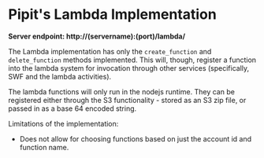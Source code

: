 # Pipit's Lambda Implementation

**Server endpoint: http://(servername):(port)/lambda/**

The Lambda implementation has only the `create_function` and `delete_function`
methods implemented.  This will, though, register a function into the lambda
system for invocation through other services (specifically, SWF and the
lambda activities).

The lambda functions will only run in the nodejs runtime.  They can be
registered either through the S3 functionality - stored as an S3 zip file, or
passed in as a base 64 encoded string.

Limitations of the implementation:

* Does not allow for choosing functions based on just the account id and
  function name.
